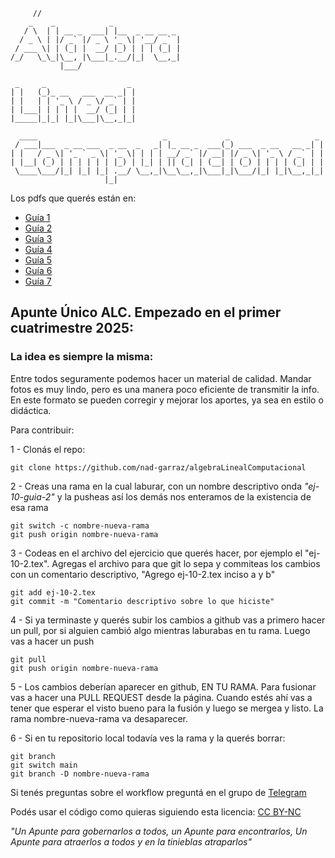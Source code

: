 ```
     //
    _    _            _                     
   / \  | | __ _  ___| |__  _ __ __ _       
  / _ \ | |/ _` |/ _ \ '_ \| '__/ _` |      
 / ___ \| | (_| |  __/ |_) | | | (_| |      
/_/   \_\_|\__, |\___|_.__/|_|  \__,_|      
           |___/

 _     _                  _ 
| |   (_)_ __   ___  __ _| |
| |   | | '_ \ / _ \/ _` | |
| |___| | | | |  __/ (_| | |
|_____|_|_| |_|\___|\__,_|_|
                            
  ____                            _             _                   _ 
 / ___|___  _ __ ___  _ __  _   _| |_ __ _  ___(_) ___  _ __   __ _| |
| |   / _ \| '_ ` _ \| '_ \| | | | __/ _` |/ __| |/ _ \| '_ \ / _` | |
| |__| (_) | | | | | | |_) | |_| | || (_| | (__| | (_) | | | | (_| | |
 \____\___/|_| |_| |_| .__/ \__,_|\__\__,_|\___|_|\___/|_| |_|\__,_|_|
                     |_|                                              

```

Los pdfs que querés están en:

- [Guía 1](https://github.com/nad-garraz/algebraLinealComputacional/blob/main/1-guia/1-sol.pdf)
- [Guía 2](https://github.com/nad-garraz/algebraLinealComputacional/blob/main/2-guia/2-sol.pdf)
- [Guía 3](https://github.com/nad-garraz/algebraLinealComputacional/blob/main/3-guia/3-sol.pdf)
- [Guía 4](https://github.com/nad-garraz/algebraLinealComputacional/blob/main/4-guia/4-sol.pdf)
- [Guía 5](https://github.com/nad-garraz/algebraLinealComputacional/blob/main/5-guia/5-sol.pdf)
- [Guía 6](https://github.com/nad-garraz/algebraLinealComputacional/blob/main/6-guia/6-sol.pdf)
- [Guía 7](https://github.com/nad-garraz/algebraLinealComputacional/blob/main/7-guia/7-sol.pdf)

## Apunte Único ALC. Empezado en el primer cuatrimestre 2025:

### La idea es siempre la misma:

Entre todos seguramente podemos hacer un material de calidad. Mandar fotos
es muy lindo, pero es una manera poco eficiente de transmitir la info.
En este formato se pueden corregir y mejorar los aportes, ya sea en estilo o didáctica.

Para contribuir:

1 - Clonás el repo:
```
git clone https://github.com/nad-garraz/algebraLinealComputacional
```

2 - Creas una rama en la cual laburar, con un nombre descriptivo onda _"ej-10-guia-2"_ y la pusheas así
    los demás nos enteramos de la existencia de esa rama
```
git switch -c nombre-nueva-rama
git push origin nombre-nueva-rama
```

3 - Codeas en el archivo del ejercicio que querés hacer, por ejemplo el "ej-10-2.tex". Agregas el archivo para que git lo sepa y
    commiteas los cambios con un comentario descriptivo, "Agrego ej-10-2.tex inciso a y b"
```
git add ej-10-2.tex 
git commit -m "Comentario descriptivo sobre lo que hiciste"
```

4 - Si ya terminaste y querés subir los cambios a github vas a primero hacer un pull, 
    por si alguien cambió algo mientras laburabas en tu rama. Luego vas a hacer un push
```
git pull
git push origin nombre-nueva-rama
```
5 - Los cambios deberían aparecer en github, EN TU RAMA. Para fusionar vas a hacer una PULL REQUEST
    desde la página. Cuando estés ahí vas a tener que esperar el visto bueno para la fusión y luego
    se mergea y listo. La rama nombre-nueva-rama va desaparecer.

6 - Si en tu repositorio local todavía ves la rama y la querés borrar:
```
git branch
git switch main
git branch -D nombre-nueva-rama
```

Si tenés preguntas sobre el workflow preguntá en el grupo de [Telegram](https://t.me/+1znt2GV1i8cwMTNh)


Podés usar el código como quieras siguiendo esta licencia: [CC BY-NC](https://creativecommons.org/licenses/by-nc/4.0/)

_"Un Apunte para gobernarlos a todos, un Apunte para encontrarlos, Un Apunte para atraerlos a todos y en la tinieblas atraparlos"_
